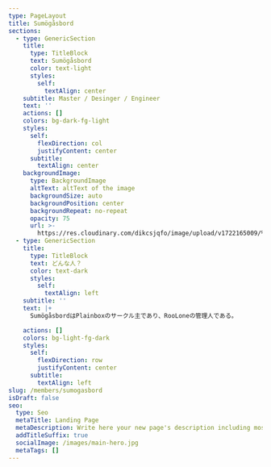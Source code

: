 ```yaml
---
type: PageLayout
title: Sumögåsbord
sections:
  - type: GenericSection
    title:
      type: TitleBlock
      text: Sumögåsbord
      color: text-light
      styles:
        self:
          textAlign: center
    subtitle: Master / Desinger / Engineer
    text: ''
    actions: []
    colors: bg-dark-fg-light
    styles:
      self:
        flexDirection: col
        justifyContent: center
      subtitle:
        textAlign: center
    backgroundImage:
      type: BackgroundImage
      altText: altText of the image
      backgroundSize: auto
      backgroundPosition: center
      backgroundRepeat: no-repeat
      opacity: 75
      url: >-
        https://res.cloudinary.com/dikcsjqfo/image/upload/v1722165009/%E5%A4%8F_-_%E3%83%A9%E3%83%95_%E6%A8%9985%E6%A5%BD25_-_%E3%83%89_%E3%83%89%E3%82%A2%E3%83%83%E3%83%97_yktcns.png
  - type: GenericSection
    title:
      type: TitleBlock
      text: どんな人？
      color: text-dark
      styles:
        self:
          textAlign: left
    subtitle: ''
    text: |+
      SumögåsbordはPlainboxのサークル主であり、RooLoneの管理人である。

    actions: []
    colors: bg-light-fg-dark
    styles:
      self:
        flexDirection: row
        justifyContent: center
      subtitle:
        textAlign: left
slug: /members/sumogasbord
isDraft: false
seo:
  type: Seo
  metaTitle: Landing Page
  metaDescription: Write here your new page's description including most relevant keywords.
  addTitleSuffix: true
  socialImage: /images/main-hero.jpg
  metaTags: []
---
```

